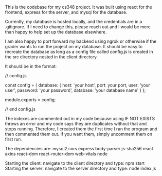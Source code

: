 This is the codebase for my cs348 project. It was built using react for the frontend, 
express for the server, and mysql for the database.

Currently, my database is hosted locally, and the credentials are in a .gitignore.
If I need to change this, please reach out and I would be more than happy to help set up the 
database elsewhere.

I am also happy to port forward my backend using ngrok or otherwise if the grader wants to run 
the project on my database. It should be easy to recreate the database as long as a config file 
called config.js is created in the src directory nested in the client directory.

It should be in the format:

// config.js

const config = {
    database: {
      host: 'your host',
      port: your port,
      user: 'your user',
      password: 'your password',
      database: 'your database name'
    }
  };
  
  module.exports = config;

  // end config.js

The indexes are commented out in my code because using IF NOT EXISTS throws an error and 
my code says they are duplicates without that and stops running. Therefore, I created them the first
time I ran the program and then commented them out. If you want them, simply uncomment them on
first run.

The dependencies are:
mysql2
cors
express
body-parser
js-sha256
react
axios
react-dom
react-router-dom
web-vitals
node

Starting the client: navigate to the client directory and type: npm start
Starting the server: navigate to the server directory and type: node index.js



